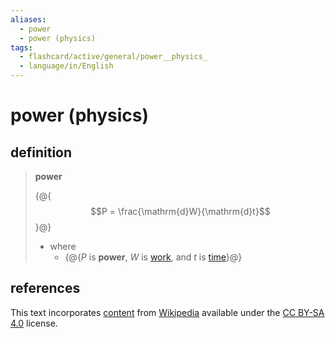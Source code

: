 ```yaml
---
aliases:
  - power
  - power (physics)
tags:
  - flashcard/active/general/power__physics_
  - language/in/English
---
```


# power (physics)

## definition

> __power__
>
> {@{$$P = \frac{\mathrm{d}W}{\mathrm{d}t}$$}@}
>
> - where
>   - {@{$P$ is __power__, $W$ is [work](work%20(physics).md), and $t$ is [time](time.h)}@} <!--SR:!2027-08-01,1027,350!2024-11-26,265,330-->

## references

This text incorporates [content](https://en.wikipedia.org/wiki/power_(physics)) from [Wikipedia](Wikipedia.md) available under the [CC BY-SA 4.0](https://creativecommons.org/licenses/by-sa/4.0/) license.
